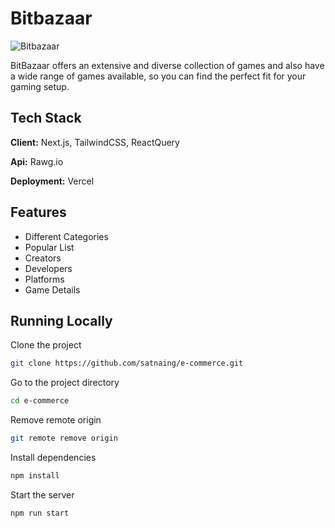 
# Bitbazaar

![Bitbazaar](https://res.cloudinary.com/dxvclcibh/image/upload/v1686150956/mockup_rbdgpm.png)

BitBazaar offers an extensive and diverse collection of games and also have a wide range of games available, so you can find the perfect fit for your gaming setup.

## Tech Stack

**Client:** Next.js, TailwindCSS, ReactQuery

**Api:** Rawg.io

**Deployment:** Vercel


## Features

- Different Categories
- Popular List
- Creators
- Developers
- Platforms
- Game Details

## Running Locally

Clone the project

```bash
git clone https://github.com/satnaing/e-commerce.git
```

Go to the project directory

```bash
cd e-commerce
```

Remove remote origin

```bash
git remote remove origin
```

Install dependencies

```bash
npm install
```

Start the server

```bash
npm run start
```
